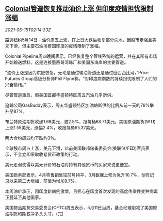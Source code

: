 <!--1621045864000-->
[Colonial管道恢复推动油价上涨 但印度疫情担忧限制涨幅](https://cn.reuters.com/article/global-oil-drv-0515-idCNKBS2CW023)
------

<div><i>2021-05-15T02:14:33Z</i></div><p>路透纽约5月14日 - 油价周五上涨，在上日大跌后收复部分失地，因股市走强且美元下滑，但主要石油消费国印度的疫情限制了涨幅。</p><p>Colonial Pipeline周四晚间表示，已经恢复整个管线系统的运营，并在其所有市场开始输送燃料。这是连接墨西哥湾炼厂和美国东海岸的主要管道。</p><p>“油价上涨是因为供应恢复，无论是通过输油管道还是通过密西西比河，”Price Futures Group高级分析师Phil Flynn称，“对印度病例数的持续担忧限制了人们的兴奋情绪。”</p><p>尽管管道重启，但美国首都华盛顿特区周五汽油几乎断供。</p><p>追踪公司GasBuddy表示，周五华盛顿特区加油站断供的比例从前一天的79%攀升至87%。</p><p>布兰特原油期货收涨1.66美元，或2.5%，报每桶68.71美元。美国原油期货(WTI)上涨1.55美元，涨幅2.4%，收报每桶65.37美元。</p><p>两大合约周四均下跌约3%。</p><p>全球股市周五上涨，美元下滑，此前美国联邦储备委员会(美联储/FED)官员表示，不会立即采取收紧货币政策的行动。</p><p>美元走弱使得以美元计价的石油对持有其他货币的买家来说更便宜。</p><p>美国商务部表示，4月零售销售较前月持平，3月数据上修为急升10.7%，创有记录以来第二大增幅，前值为增加9.7%。</p><p>本周油价承压，因印度新病例激增，且担心在印度首次发现的高度传染性变种病毒正蔓延至其他国家。</p><p>美国商品期货交易委员会(CFTC)周五表示，5月11日当周，基金经理削减了美国原油期货和期权净多头头寸。(完)</p>
